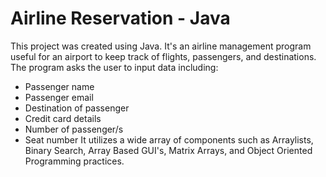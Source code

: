 # Airline Reservation - Java
This project was created using Java. It's an airline management program useful for an airport to keep track of flights, passengers, and destinations. The program asks the user to input data including:
* Passenger name
* Passenger email
* Destination of passenger
* Credit card details
* Number of passenger/s
* Seat number
It utilizes a wide array of components such as Arraylists, Binary Search, Array Based GUI's, Matrix Arrays, and Object Oriented Programming practices. 

